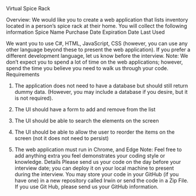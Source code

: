 Virtual Spice Rack

Overview: 
We would like you to create a web application that lists inventory located in a person’s spice rack at their home.
You will collect the following information
Spice Name 
Purchase Date 
Expiration Date
Last Used

We want you to use  C#, HTML, JavaScript, CSS (however, you can use any other language beyond these to present the web application).  If you prefer a different development language, let us know before the interview. 
Note: We don’t expect you to spend a lot of time on the web applications; however, spend the time you believe you need to walk us through your code.   
Requirements
1.	The application does not need to have a database but should still return dummy data.  (However, you may include a database if you desire, but it is not required).

2.	The UI should have a form to add and remove from the list

3.	The UI should be able to search the elements on the screen

4.	The UI should be able to allow the user to reorder the items on the screen (not it does not need to persist) 

5.	The web application must run in Chrome, and Edge
Note: Feel free to add anything extra you feel demonstrates your coding style or knowledge. 
Details
Please send us your code on the day before your interview date; you can deploy it on your local machine to present during the interview. 
You may store your code in your GitHub (if you have one) in a new repository called Irwin or send the code in a Zip File.  If you use Git Hub, please send us your GitHub information. 
